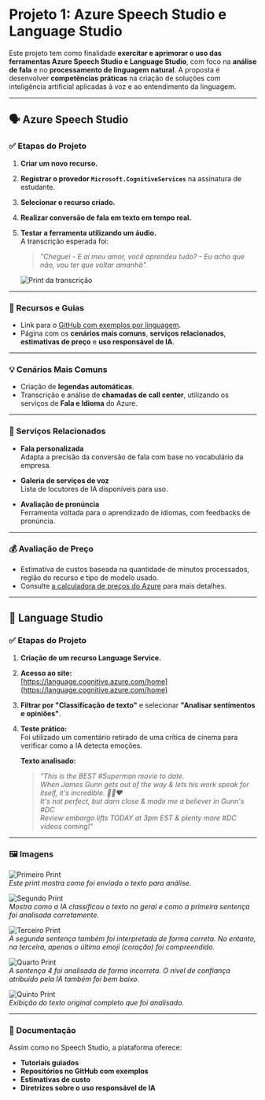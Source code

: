 # Projeto 1: Azure Speech Studio e Language Studio

Este projeto tem como finalidade **exercitar e aprimorar o uso das ferramentas Azure Speech Studio e Language Studio**, com foco na **análise de fala** e no **processamento de linguagem natural**. A proposta é desenvolver **competências práticas** na criação de soluções com inteligência artificial aplicadas à voz e ao entendimento da linguagem.

---

## 🗣️ Azure Speech Studio

### ✅ Etapas do Projeto

1. **Criar um novo recurso.**
2. **Registrar o provedor `Microsoft.CognitiveServices`** na assinatura de estudante.
3. **Selecionar o recurso criado.**
4. **Realizar conversão de fala em texto em tempo real.**
5. **Testar a ferramenta utilizando um áudio.**  
   A transcrição esperada foi:

   > _"Cheguei - E aí meu amor, você aprendeu tudo? - Eu acho que não, vou ter que voltar amanhã"._

   ![Print da transcrição](Projeto1/Imagens/Print%20da%20transcrição.png)

---

### 📘 Recursos e Guias

- Link para o [GitHub com exemplos por linguagem](https://github.com/Azure-Samples/cognitive-services-speech-sdk).
- Página com os **cenários mais comuns**, **serviços relacionados**, **estimativas de preço** e **uso responsável de IA**.

---

### 💡 Cenários Mais Comuns

- Criação de **legendas automáticas**.
- Transcrição e análise de **chamadas de call center**, utilizando os serviços de **Fala e Idioma** do Azure.

---

### 🔗 Serviços Relacionados

- **Fala personalizada**  
  Adapta a precisão da conversão de fala com base no vocabulário da empresa.

- **Galeria de serviços de voz**  
  Lista de locutores de IA disponíveis para uso.

- **Avaliação de pronúncia**  
  Ferramenta voltada para o aprendizado de idiomas, com feedbacks de pronúncia.

---

### 💰 Avaliação de Preço

- Estimativa de custos baseada na quantidade de minutos processados, região do recurso e tipo de modelo usado.
- Consulte [a calculadora de preços do Azure](https://azure.microsoft.com/pt-br/pricing/calculator/) para mais detalhes.

---

## 🧠 Language Studio

### ✅ Etapas do Projeto

1. **Criação de um recurso Language Service.**
2. **Acesso ao site:**  
   [https://language.cognitive.azure.com/home](https://language.cognitive.azure.com/home)
3. **Filtrar por "Classificação de texto"** e selecionar **"Analisar sentimentos e opiniões"**.
4. **Teste prático:**  
   Foi utilizado um comentário retirado de uma crítica de cinema para verificar como a IA detecta emoções.

   **Texto analisado:**

   > _"This is the BEST #Superman movie to date.  
   > When James Gunn gets out of the way & lets his work speak for itself, it's incredible. 💙💛❤️  
   > It's not perfect, but darn close & made me a believer in Gunn's #DC  
   > Review embargo lifts TODAY at 3pm EST & plenty more #DC videos coming!"_

---

### 🖼️ Imagens

![Primeiro Print](Projeto1/Imagens/AnaliseDeSentimento1.png)  
 _Este print mostra como foi enviado o texto para análise._

![Segundo Print](Projeto1/Imagens/AnaliseDeSentimento2.png)  
 _Mostra como a IA classificou o texto no geral e como a primeira sentença foi analisada corretamente._

![Terceiro Print](Projeto1/Imagens/AnaliseDeSentimento3.png)  
 _A segunda sentença também foi interpretada de forma correta. No entanto, na terceira, apenas o último emoji (coração) foi compreendido._

![Quarto Print](Projeto1/Imagens/AnaliseDeSentimento4.png)  
 _A sentença 4 foi analisada de forma incorreta. O nível de confiança atribuído pela IA também foi bem baixo._

![Quinto Print](Projeto1/Imagens/AnaliseDeSentimento5.png)  
 _Exibição do texto original completo que foi analisado._

---

### 📘 Documentação

Assim como no Speech Studio, a plataforma oferece:

- **Tutoriais guiados**
- **Repositórios no GitHub com exemplos**
- **Estimativas de custo**
- **Diretrizes sobre o uso responsável de IA**
